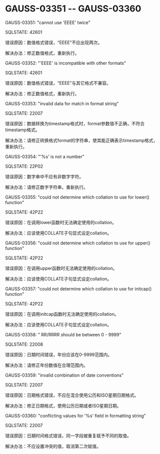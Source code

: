 # GAUSS-03351 -- GAUSS-03360

GAUSS-03351: "cannot use 'EEEE' twice"

SQLSTATE: 42601

错误原因：数值格式错误，“EEEE”不应出现两次。

解决办法：修正数值格式，重新执行。

GAUSS-03352: "'EEEE' is incompatible with other formats"

SQLSTATE: 42601

错误原因：数值格式错误，“EEEE”与其它格式不兼容。

解决办法：修正数值格式，重新执行。

GAUSS-03353: "invalid data for match in format string"

SQLSTATE: 22007

错误原因：数据转换为timestamp格式时，format参数值不正确，不符合timestamp格式。

解决办法：请修正转换格式format的字符串，使其能正确表示timestamp格式，重新执行。

GAUSS-03354: "'%s' is not a number"

SQLSTATE: 22P02

错误原因：数字串中不应有非数字字符。

解决办法：请修正数字字符串，重新执行。

GAUSS-03355: "could not determine which collation to use for lower\(\) function"

SQLSTATE: 42P22

错误原因：在调用lower函数时无法确定使用的collation。

解决办法：应该使用COLLATE子句显式设定collation。

GAUSS-03356: "could not determine which collation to use for upper\(\) function"

SQLSTATE: 42P22

错误原因：在调用upper函数时无法确定使用的collation。

解决办法：应该使用COLLATE子句显式设定collation。

GAUSS-03357: "could not determine which collation to use for initcap\(\) function"

SQLSTATE: 42P22

错误原因：在调用initcap函数时无法确定使用的collation。

解决办法：应该使用COLLATE子句显式设定collation。

GAUSS-03358: " RR/RRRR should be between 0 - 9999"

SQLSTATE: 22008

错误原因：日期时间错误，年份应该在0-9999范围内。

解决办法：请修正年份数值在合理范围内。

GAUSS-03359: "invalid combination of date conventions"

SQLSTATE: 22007

错误原因：日期格式错误，不应在混合使用公历和ISO星期日期格式。

解决办法：修正日期格式，使用公历日期或者ISO星期日期。

GAUSS-03360: "conflicting values for '%s' field in formatting string"

SQLSTATE: 22007

错误原因：日期时间格式错误，同一字段被重复赋予不同的取值。

解决办法：不应设置冲突的值，取消第二次赋值。

